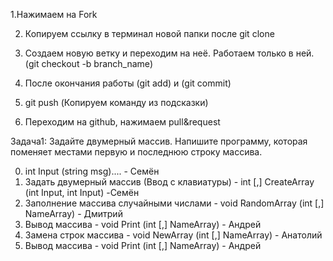 1.Нажимаем на Fork 

2. Копируем ссылку в терминал новой папки после git clone 

3. Создаем новую ветку и переходим на неё. Работаем только в ней. (git checkout -b branch_name) 

4. После окончания работы (git add) и (git commit) 

5. git push (Копируем команду из подсказки) 

6. Переходим на github, нажимаем pull&request


Задача1: Задайте двумерный массив. Напишите программу, которая поменяет местами первую и последнюю строку массива.

0. int Input (string msg).... - Семён
1. Задать двумерный массив (Ввод с клавиатуры) - int [,] CreateArray (int Input, int Input) -Семён
2. Заполнение массива случайными числами - void RandomArray (int [,] NameArray) - Дмитрий
3. Вывод массива - void Print (int [,] NameArray) - Андрей
4. Замена строк массива - void NewArray (int [,] NameArray) - Анатолий
5. Вывод массива - void Print (int [,] NameArray) - Андрей
